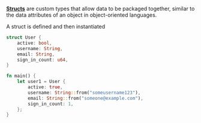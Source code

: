 [**Structs**](https://doc.rust-lang.org/book/ch05-00-structs.html) are custom types that allow data to be packaged together, similar to the data attributes of an object in object-oriented languages.

A struct is defined and then instantiated

<div class="grid cards" markdown>

```rs title="Definition"
struct User {
    active: bool,
    username: String,
    email: String,
    sign_in_count: u64,
}
```

```rs title="Instantiation"
fn main() {
    let user1 = User {
        active: true,
        username: String::from("someusername123"),
        email: String::from("someone@example.com"),
        sign_in_count: 1,
    };
}
```

</div>
